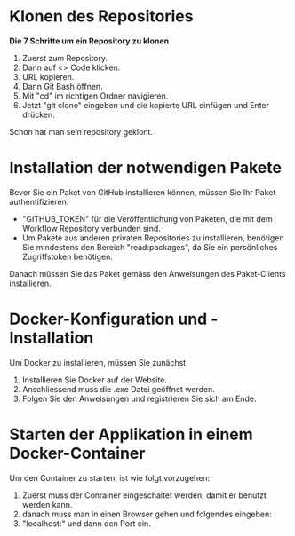 # Klonen des Repositories
**Die 7 Schritte um ein Repository zu klonen**

1. Zuerst zum Repository.
2. Dann auf <> Code klicken.
3. URL kopieren.
4. Dann Git Bash öffnen.
5. Mit "cd" im richtigen Ordner navigieren.
6. Jetzt "git clone" eingeben und die kopierte URL einfügen und Enter drücken.

Schon hat man sein repository geklont.

# Installation der notwendigen Pakete
Bevor Sie ein Paket von GitHub installieren können, müssen Sie Ihr Paket authentifizieren.
- "GITHUB_TOKEN" für die Veröffentlichung von Paketen, die mit dem Workflow Repository verbunden sind.
- Um Pakete aus anderen privaten Repositories zu installieren, benötigen Sie mindestens den Bereich "read:packages", da Sie ein persönliches Zugriffstoken benötigen.

Danach müssen Sie das Paket gemäss den Anweisungen des Paket-Clients installieren.

# Docker-Konfiguration und -Installation
Um Docker zu installieren, müssen Sie zunächst
1. Installieren Sie Docker auf der Website.
2. Anschliessend muss die .exe Datei geöffnet werden.
3. Folgen Sie den Anweisungen und registrieren Sie sich am Ende.

# Starten der Applikation in einem Docker-Container
Um den Container zu starten, ist wie folgt vorzugehen:

1. Zuerst muss der Conrainer eingeschaltet werden, damit er benutzt werden kann.
2. danach muss man in einen Browser gehen und folgendes eingeben:
3. "localhost:" und dann den Port ein.